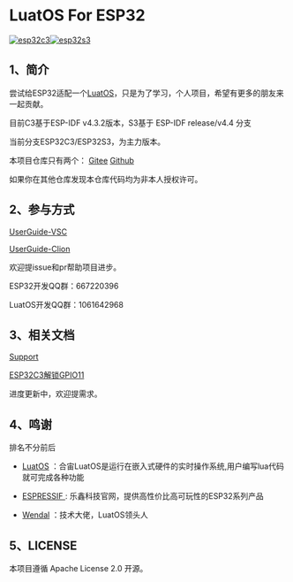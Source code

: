 # LuatOS For ESP32

[![esp32c3](https://github.com/dreamcmi/LuatOS-ESP32/actions/workflows/commit-build-c3.yml/badge.svg?branch=master)](https://github.com/dreamcmi/LuatOS-ESP32/actions/workflows/commit-build-c3.yml)[![esp32s3](https://github.com/dreamcmi/LuatOS-ESP32/actions/workflows/commit-build-s3.yml/badge.svg?branch=master)](https://github.com/dreamcmi/LuatOS-ESP32/actions/workflows/commit-build-s3.yml)

## 1、简介

尝试给ESP32适配一个[LuatOS](https://gitee.com/openLuat/LuatOS)，只是为了学习，个人项目，希望有更多的朋友来一起贡献。

目前C3基于ESP-IDF v4.3.2版本，S3基于 ESP-IDF release/v4.4 分支

当前分支ESP32C3/ESP32S3，为主力版本。

本项目仓库只有两个： [Gitee](https://gitee.com/dreamcmi/LuatOS-ESP32)  [Github](https://github.com/dreamcmi/LuatOS-ESP32) 

如果你在其他仓库发现本仓库代码均为非本人授权许可。

## 2、参与方式

[UserGuide-VSC](./doc/userguide.md)

[UserGuide-Clion](./doc/UserGuideCilon.md)

欢迎提issue和pr帮助项目进步。

ESP32开发QQ群：667220396

LuatOS开发QQ群：1061642968

## 3、相关文档

[Support](./doc/SUPPORT.md)

[ESP32C3解锁GPIO11](./doc/VDD_SPI_AS_GPIO.md)

进度更新中，欢迎提需求。

## 4、鸣谢

排名不分前后

- [LuatOS](https://gitee.com/openLuat/LuatOS) ：合宙LuatOS是运行在嵌入式硬件的实时操作系统,用户编写lua代码就可完成各种功能

- [ESPRESSIF ](https://www.espressif.com/): 乐鑫科技官网，提供高性价比高可玩性的ESP32系列产品

- [Wendal](https://gitee.com/wendal) ：技术大佬，LuatOS领头人

## 5、LICENSE

本项目遵循 Apache License 2.0 开源。

